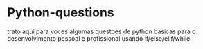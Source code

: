 # Python-questions
trato aqui para voces algumas questoes de python basicas para o desenvolvimento pessoal e profissional usando if/else/elif/while
